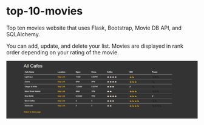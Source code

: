 # top-10-movies

Top ten movies website that uses Flask, Bootstrap, Movie DB API, and SQLAlchemy.

You can add, update, and delete your list. Movies are displayed in rank order depending on your rating of the movie. 

![Image of Contact Card](https://github.com/dandrea1/WiFi-and-Coffee/blob/main/cafe-page.PNG)
